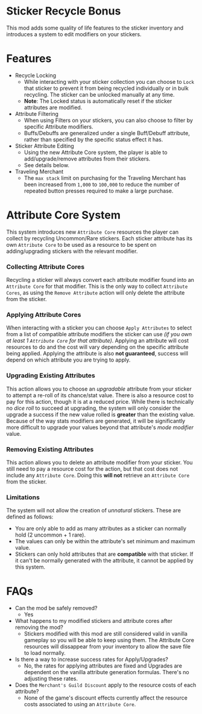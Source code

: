 # Sticker Recycle Bonus
This mod adds some quality of life features to the sticker inventory and introduces a system to edit modifiers on your stickers.

# Features
* Recycle Locking
  * While interacting with your sticker collection you can choose to ```Lock``` that sticker to prevent it from being recycled individually or in bulk recycling. The sticker can be unlocked manually at any time.
  * **Note**: The Locked status is automatically reset if the sticker attributes are modified.
* Attribute Filtering
  * When using Filters on your stickers, you can also choose to filter by specific Attribute modifiers.
  * Buffs/Debuffs are generalized under a single Buff/Debuff attribute, rather than specified by the specific status effect it has.
 * Sticker Attribute Editing
   * Using the new Attribute Core system, the player is able to add/upgrade/remove attributes from their stickers.
   * See details below.
 * Traveling Merchant
   * The ```max stack``` limit on purchasing for the Traveling Merchant has been increased from ```1,000``` to ```100,000``` to reduce the number of repeated button presses required to make a large purchase. 

# Attribute Core System
This system introduces new ```Attribute Core``` resources the player can collect by recycling Uncommon/Rare stickers. Each sticker attribute has its own ```Attribute Core``` to be used as a resource to be spent on adding/upgrading stickers with the relevant modifier.
### Collecting Attribute Cores
Recycling a sticker will always convert each attribute modifier found into an ```Attribute Core``` for that modifier. This is the only way to collect ```Attribute Cores```, as using the ```Remove Attribute``` action will only delete the attribute from the sticker.
### Applying Attribute Cores
When interacting with a sticker you can choose ```Apply Attributes``` to select from a list of compatible attribute modifiers the sticker can use _(if you own at least 1 ```Attribute Core``` for that attribute)_. Applying an attribute will cost resources to do and the cost will vary depending on the specific attribute being applied. Applying the attribute is also **not guaranteed**, success will depend on which attribute you are trying to apply.
### Upgrading Existing Attributes
This action allows you to choose an _upgradable_ attribute from your sticker to attempt a re-roll of its chance/stat value. There is also a resource cost to pay for this action, though it is at a reduced price. While there is technically no _dice roll_ to succeed at upgrading, the system will only consider the upgrade a success if the new value rolled is **greater** than the existing value. Because of the way stats modifiers are generated, it will be significantly more difficult to upgrade your values beyond that attribute's _mode modifier_ value. 
### Removing Existing Attributes
This action allows you to delete an attribute modifier from your sticker. You still need to pay a resource cost for the action, but that cost does not include any ```Attribute Core```. Doing this **will not** retrieve an ```Attribute Core``` from the sticker. 
### Limitations
The system will not allow the creation of _unnatural_ stickers. These are defined as follows:
* You are only able to add as many attributes as a sticker can normally hold (2 uncommon + 1 rare).
* The values can only be within the attribute's set minimum and maximum value.
* Stickers can only hold attributes that are **compatible** with that sticker. If it can't be normally generated with the attribute, it cannot be applied by this system.

# FAQs
* Can the mod be safely removed?
  * Yes
* What happens to my modified stickers and attribute cores after removing the mod?
  * Stickers modified with this mod are still considered valid in vanilla gameplay so you will be able to keep using them. The Attribute Core resources will dissappear from your inventory to allow the save file to load normally.
* Is there a way to increase success rates for Apply/Upgrades?
  * No, the rates for applying attributes are fixed and Upgrades are dependent on the vanilla attribute generation formulas. There's no adjusting these rates.
* Does the ```Merchant's Guild Discount``` apply to the resource costs of each attribute?
  * None of the game's discount effects currently affect the resource costs associated to using an ```Attribute Core```.  

